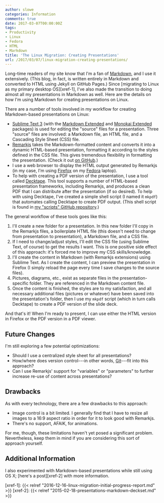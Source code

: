 ```yaml
---
author: slowe
categories: Information
comments: true
date: 2017-03-07T00:00:00Z
tags:
- Productivity
- Linux
- Fedora
- HTML
- Markdown
title: 'The Linux Migration: Creating Presentations'
url: /2017/03/07/linux-migration-creating-presentations/
---
```


Long-time readers of my site know that I'm a fan of [Markdown][link-4], and I use it extensively. (This blog, in fact, is written entirely in Markdown and converted to HTML using Jekyll on GitHub Pages.) Since [migrating to Linux as my primary desktop OS][xref-1], I've also made the transition to doing almost all my presentations in Markdown as well. Here are the details on how I'm using Markdown for creating presentations on Linux.

There are a number of tools involved in my workflow for creating Markdown-based presentations on Linux:

* [Sublime Text 3][link-3] (with the [Markdown Extended][link-11] and [Monokai Extended][link-12] packages) is used for editing the "source" files for a presentation. Three "source" files are involved: a Markdown file, an HTML file, and a Cascading Style Sheet (CSS) file.
* [Remarkjs][link-8] takes the Markdown-formatted content and converts it into a dynamic HTML-based presentation, formatting it according to the styles defined in the CSS file. This gives tremendous flexibility in formatting the presentation. (Check it out [on GitHub][link-5].)
* I use a web browser to display the HTML output generated by Remarkjs (in my case, I'm using [Firefox][link-6] on my [Fedora][link-7] laptop).
* To help with creating a PDF version of the presentation, I use a tool called [Decktape][link-1]. This tool supports a number of HTML-based presentation frameworks, including Remarkjs, and produces a clean PDF that I can distribute after the presentation (if so desired). To help with using Decktape, I've created a simple shell script (I named it `mkpdf`) that automates calling Decktape to create PDF output. (This shell script is found in [my "scripts" GitHub repository][link-9].)

The general workflow of these tools goes like this:

1. I'll create a new folder for a presentation. In this new folder I'll copy in the Remarkjs files, a boilerplate HTML file (this doesn't need to change from presentation to presentation), a Markdown file, and a CSS file.
2. If I need to change/adjust styles, I'll edit the CSS file (using Sublime Text, of course) to get the results I want. This is one positive side effect of this approach: it's forced me to improve my CSS skills/knowledge.
3. I'll create the content in Markdown (with Remarkjs extensions) using Sublime Text. As I create the content, I can preview the presentation in Firefox (I simply reload the page every time I save changes to the source files).
4. Pictures, diagrams, etc., exist as separate files in the presentation-specific folder. They are referenced in the Markdown content file.
5. Once the content is finished, the styles are to my satisfaction, and all necessary additional files (pictures or whatever) have been saved into the presentation's folder, then I use my `mkpdf` script (which in turn calls Decktape) to create a PDF version of the slide deck.

And that's it! When I'm ready to present, I can use either the HTML version in Firefox or the PDF version in a PDF viewer.

## Future Changes

I'm still exploring a few potential optimizations:

* Should I use a centralized style sheet for all presentations?
* How/where does version control---in other words, [Git][link-10]---fit into this approach?
* Can I use Remarkjs' support for "variables" or "parameters" to further increase re-use of content across presentations?

## Drawbacks

As with every technology, there are a few drawbacks to this approach:

* Image control is a bit limited. I generally find that I have to resize all images to a 16:9 aspect ratio in order for it to look good with Remarkjs.
* There's no support, AFAIK, for animations.

For me, though, these limitations haven't yet posed a significant problem. Nevertheless, keep them in mind if you are considering this sort of approach yourself.

## Additional Information

I also experimented with Markdown-based presentations while still using OS X; [here's a post][xref-2] with more information.



[link-1]: https://github.com/astefanutti/decktape
[link-2]: https://github.com/gnab/remark
[link-3]: http://www.sublimetext.com
[link-4]: http://daringfireball.com/markdown/
[link-5]: https://github.com/gnab/remark
[link-6]: http://www.mozilla.com/firefox/
[link-7]: https://getfedora.org/
[link-8]: https://remarkjs.com
[link-9]: https://github.com/scottslowe/scripts
[link-10]: https://git-scm.com/
[link-11]: https://packagecontrol.io/packages/Markdown%20Extended
[link-12]: https://packagecontrol.io/packages/Monokai%20Extended
[xref-1]: {{< relref "2016-12-16-linux-migration-initial-progress-report.md" >}}
[xref-2]: {{< relref "2015-02-18-presentations-markdown-deckset.md" >}}

